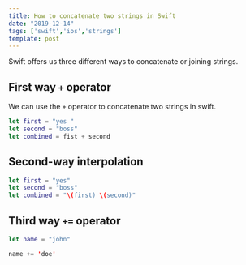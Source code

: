 ```yaml
---
title: How to concatenate two strings in Swift
date: "2019-12-14"
tags: ['swift','ios','strings']
template: post
---
```


Swift offers us three different ways to concatenate or joining strings.

## First way `+` operator

We can use the `+` operator to concatenate two strings in swift.

```swift
let first = "yes "
let second = "boss"
let combined = fist + second
```

## Second-way interpolation

```swift
let first = "yes"
let second = "boss"
let combined = "\(first) \(second)"
```

## Third way `+=` operator

```swift
let name = "john"

name += 'doe'
```
